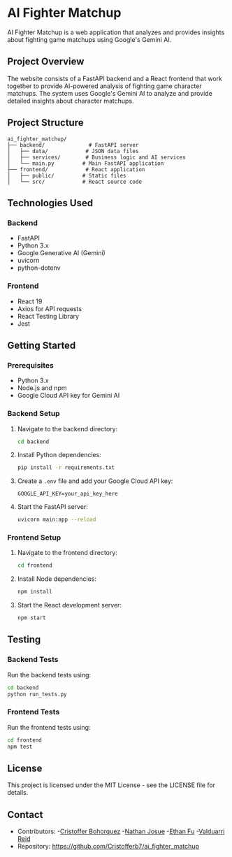 # AI Fighter Matchup

AI Fighter Matchup is a web application that analyzes and provides insights about fighting game matchups using Google's Gemini AI.

## Project Overview

The website consists of a FastAPI backend and a React frontend that work together to provide AI-powered analysis of fighting game character matchups. The system uses Google's Gemini AI to analyze and provide detailed insights about character matchups.

## Project Structure

```
ai_fighter_matchup/
├── backend/              # FastAPI server
│   ├── data/            # JSON data files
│   ├── services/        # Business logic and AI services
│   └── main.py         # Main FastAPI application
├── frontend/            # React application
│   ├── public/         # Static files
│   └── src/            # React source code
```

## Technologies Used

### Backend
- FastAPI
- Python 3.x
- Google Generative AI (Gemini)
- uvicorn
- python-dotenv

### Frontend
- React 19
- Axios for API requests
- React Testing Library
- Jest

## Getting Started

### Prerequisites
- Python 3.x
- Node.js and npm
- Google Cloud API key for Gemini AI

### Backend Setup

1. Navigate to the backend directory:
   ```bash
   cd backend
   ```

2. Install Python dependencies:
   ```bash
   pip install -r requirements.txt
   ```

3. Create a `.env` file and add your Google Cloud API key:
   ```
   GOOGLE_API_KEY=your_api_key_here
   ```

4. Start the FastAPI server:
   ```bash
   uvicorn main:app --reload
   ```

### Frontend Setup

1. Navigate to the frontend directory:
   ```bash
   cd frontend
   ```

2. Install Node dependencies:
   ```bash
   npm install
   ```

3. Start the React development server:
   ```bash
   npm start
   ```

## Testing

### Backend Tests
Run the backend tests using:
```bash
cd backend
python run_tests.py
```

### Frontend Tests
Run the frontend tests using:
```bash
cd frontend
npm test
```

## License

This project is licensed under the MIT License - see the LICENSE file for details.

## Contact

- Contributors:
    -[Cristoffer Bohorquez](https://github.com/Cristofferb7)
    -[Nathan Josue](https://github.com/PresJosue)
    -[Ethan Fu](https://github.com/yaboi332)
    -[Valduarri Reid](https://github.com/valdaurriR)
- Repository: https://github.com/Cristofferb7/ai_fighter_matchup